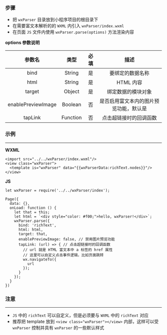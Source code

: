 ### 步骤

- 把 `wxParser` 目录放到小程序项目的根目录下
- 在需要富文本解析的的 `WXML` 内引入 `wxParser/index.wxml`
- 在页面 `JS` 文件内使用 `wxParser.parse(options)` 方法渲染内容

**options 参数说明**

| 参数名 | 类型   | 必填 |描述 |
| :---:  | :----: | :----: |:----: |
| bind | String | 是 | 要绑定的数据名称 |
| html | String | 是 | HTML 内容 |
| target | Object | 是 | 绑定数据的模块对象 |
| enablePreviewImage | Boolean | 否 | 是否启用富文本内的图片预览功能，默认是 |
| tapLink | Function | 否 | 点击超链接时的回调函数 |

### 示例

---

**WXML**

```
<import src="../../wxParser/index.wxml"/>
<view class="wxParser">
  <template is="wxParser" data="{{wxParserData:richText.nodes}}"/>
</view>
```

**JS**

```
let wxParser = require('../../wxParser/index');

Page({
  data: {},
  onLoad: function () {
    let that = this;
    let html = `<div style="color: #f00;">hello, wxParser!</div>`;
    wxParser.parse({
      bind: 'richText',
      html: html,
      target: that,
      enablePreviewImage: false, // 禁用图片预览功能
      tapLink: (url) => { // 点击超链接时的回调函数
        // url 就是 HTML 富文本中 a 标签的 href 属性
        // 这里可以自定义点击事件逻辑，比如页面跳转
        wx.navigateTo({
          url
        });
      }
    });
  }
})
```

### 注意

---

- `JS` 中的 `richText` 可以自定义，但是必须要与 `WXML` 中的 `richText` 对应
- 推荐把 template 放到 `<view class="wxParser"></view>` 内部，这样可以受 `wxParser` 控制并具有 `wxParser` 的一些默认样式

